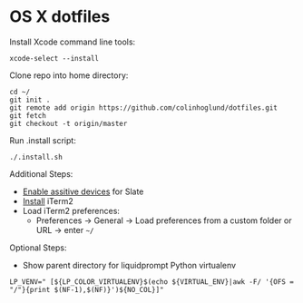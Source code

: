 OS X dotfiles
========

Install Xcode command line tools:
```
xcode-select --install
```

Clone repo into home directory:
```
cd ~/
git init .
git remote add origin https://github.com/colinhoglund/dotfiles.git
git fetch
git checkout -t origin/master
```

Run .install script:
```
./.install.sh
```

Additional Steps:
- [Enable assitive devices](https://support.apple.com/en-us/HT202866) for Slate
- [Install](https://www.iterm2.com/downloads.html) iTerm2
- Load iTerm2 preferences:
  - Preferences -> General -> Load preferences from a custom folder or URL -> enter `~/`

Optional Steps:
- Show parent directory for liquidprompt Python virtualenv
```
LP_VENV=" [${LP_COLOR_VIRTUALENV}$(echo ${VIRTUAL_ENV}|awk -F/ '{OFS = "/"}{print $(NF-1),$(NF)}')${NO_COL}]"
```
